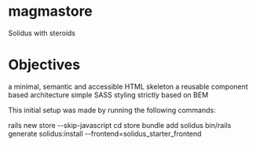 # magmastore
Solidus with steroids

# Objectives
a minimal, semantic and accessible HTML skeleton
a reusable component based architecture
simple SASS styling strictly based on BEM

This initial setup was made by running the following commands:

rails new store --skip-javascript
cd store
bundle add solidus
bin/rails generate solidus:install --frontend=solidus_starter_frontend
